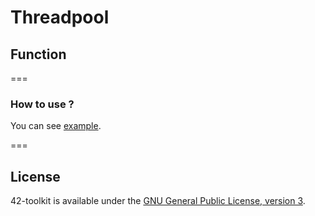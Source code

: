 Threadpool
==========

## Function

===
### How to use ?

You can see [example](https://github.com/42School/42-toolkit/tree/master/examples/libc/threadpool).

===
## License

42-toolkit is available under the [GNU General Public License, version 3](LICENSE).
